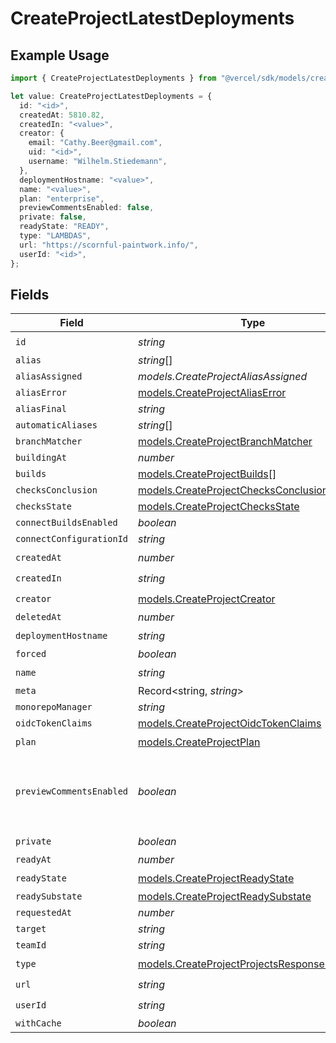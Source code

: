 # CreateProjectLatestDeployments

## Example Usage

```typescript
import { CreateProjectLatestDeployments } from "@vercel/sdk/models/createprojectop.js";

let value: CreateProjectLatestDeployments = {
  id: "<id>",
  createdAt: 5810.82,
  createdIn: "<value>",
  creator: {
    email: "Cathy.Beer@gmail.com",
    uid: "<id>",
    username: "Wilhelm.Stiedemann",
  },
  deploymentHostname: "<value>",
  name: "<value>",
  plan: "enterprise",
  previewCommentsEnabled: false,
  private: false,
  readyState: "READY",
  type: "LAMBDAS",
  url: "https://scornful-paintwork.info/",
  userId: "<id>",
};
```

## Fields

| Field                                                                                            | Type                                                                                             | Required                                                                                         | Description                                                                                      | Example                                                                                          |
| ------------------------------------------------------------------------------------------------ | ------------------------------------------------------------------------------------------------ | ------------------------------------------------------------------------------------------------ | ------------------------------------------------------------------------------------------------ | ------------------------------------------------------------------------------------------------ |
| `id`                                                                                             | *string*                                                                                         | :heavy_check_mark:                                                                               | N/A                                                                                              |                                                                                                  |
| `alias`                                                                                          | *string*[]                                                                                       | :heavy_minus_sign:                                                                               | N/A                                                                                              |                                                                                                  |
| `aliasAssigned`                                                                                  | *models.CreateProjectAliasAssigned*                                                              | :heavy_minus_sign:                                                                               | N/A                                                                                              |                                                                                                  |
| `aliasError`                                                                                     | [models.CreateProjectAliasError](../models/createprojectaliaserror.md)                           | :heavy_minus_sign:                                                                               | N/A                                                                                              |                                                                                                  |
| `aliasFinal`                                                                                     | *string*                                                                                         | :heavy_minus_sign:                                                                               | N/A                                                                                              |                                                                                                  |
| `automaticAliases`                                                                               | *string*[]                                                                                       | :heavy_minus_sign:                                                                               | N/A                                                                                              |                                                                                                  |
| `branchMatcher`                                                                                  | [models.CreateProjectBranchMatcher](../models/createprojectbranchmatcher.md)                     | :heavy_minus_sign:                                                                               | N/A                                                                                              |                                                                                                  |
| `buildingAt`                                                                                     | *number*                                                                                         | :heavy_minus_sign:                                                                               | N/A                                                                                              |                                                                                                  |
| `builds`                                                                                         | [models.CreateProjectBuilds](../models/createprojectbuilds.md)[]                                 | :heavy_minus_sign:                                                                               | N/A                                                                                              |                                                                                                  |
| `checksConclusion`                                                                               | [models.CreateProjectChecksConclusion](../models/createprojectchecksconclusion.md)               | :heavy_minus_sign:                                                                               | N/A                                                                                              |                                                                                                  |
| `checksState`                                                                                    | [models.CreateProjectChecksState](../models/createprojectchecksstate.md)                         | :heavy_minus_sign:                                                                               | N/A                                                                                              |                                                                                                  |
| `connectBuildsEnabled`                                                                           | *boolean*                                                                                        | :heavy_minus_sign:                                                                               | N/A                                                                                              |                                                                                                  |
| `connectConfigurationId`                                                                         | *string*                                                                                         | :heavy_minus_sign:                                                                               | N/A                                                                                              |                                                                                                  |
| `createdAt`                                                                                      | *number*                                                                                         | :heavy_check_mark:                                                                               | N/A                                                                                              |                                                                                                  |
| `createdIn`                                                                                      | *string*                                                                                         | :heavy_check_mark:                                                                               | N/A                                                                                              |                                                                                                  |
| `creator`                                                                                        | [models.CreateProjectCreator](../models/createprojectcreator.md)                                 | :heavy_check_mark:                                                                               | N/A                                                                                              |                                                                                                  |
| `deletedAt`                                                                                      | *number*                                                                                         | :heavy_minus_sign:                                                                               | N/A                                                                                              |                                                                                                  |
| `deploymentHostname`                                                                             | *string*                                                                                         | :heavy_check_mark:                                                                               | N/A                                                                                              |                                                                                                  |
| `forced`                                                                                         | *boolean*                                                                                        | :heavy_minus_sign:                                                                               | N/A                                                                                              |                                                                                                  |
| `name`                                                                                           | *string*                                                                                         | :heavy_check_mark:                                                                               | N/A                                                                                              |                                                                                                  |
| `meta`                                                                                           | Record<string, *string*>                                                                         | :heavy_minus_sign:                                                                               | N/A                                                                                              |                                                                                                  |
| `monorepoManager`                                                                                | *string*                                                                                         | :heavy_minus_sign:                                                                               | N/A                                                                                              |                                                                                                  |
| `oidcTokenClaims`                                                                                | [models.CreateProjectOidcTokenClaims](../models/createprojectoidctokenclaims.md)                 | :heavy_minus_sign:                                                                               | N/A                                                                                              |                                                                                                  |
| `plan`                                                                                           | [models.CreateProjectPlan](../models/createprojectplan.md)                                       | :heavy_check_mark:                                                                               | N/A                                                                                              |                                                                                                  |
| `previewCommentsEnabled`                                                                         | *boolean*                                                                                        | :heavy_minus_sign:                                                                               | Whether or not preview comments are enabled for the deployment                                   | false                                                                                            |
| `private`                                                                                        | *boolean*                                                                                        | :heavy_check_mark:                                                                               | N/A                                                                                              |                                                                                                  |
| `readyAt`                                                                                        | *number*                                                                                         | :heavy_minus_sign:                                                                               | N/A                                                                                              |                                                                                                  |
| `readyState`                                                                                     | [models.CreateProjectReadyState](../models/createprojectreadystate.md)                           | :heavy_check_mark:                                                                               | N/A                                                                                              |                                                                                                  |
| `readySubstate`                                                                                  | [models.CreateProjectReadySubstate](../models/createprojectreadysubstate.md)                     | :heavy_minus_sign:                                                                               | N/A                                                                                              |                                                                                                  |
| `requestedAt`                                                                                    | *number*                                                                                         | :heavy_minus_sign:                                                                               | N/A                                                                                              |                                                                                                  |
| `target`                                                                                         | *string*                                                                                         | :heavy_minus_sign:                                                                               | N/A                                                                                              |                                                                                                  |
| `teamId`                                                                                         | *string*                                                                                         | :heavy_minus_sign:                                                                               | N/A                                                                                              |                                                                                                  |
| `type`                                                                                           | [models.CreateProjectProjectsResponse200Type](../models/createprojectprojectsresponse200type.md) | :heavy_check_mark:                                                                               | N/A                                                                                              |                                                                                                  |
| `url`                                                                                            | *string*                                                                                         | :heavy_check_mark:                                                                               | N/A                                                                                              |                                                                                                  |
| `userId`                                                                                         | *string*                                                                                         | :heavy_check_mark:                                                                               | N/A                                                                                              |                                                                                                  |
| `withCache`                                                                                      | *boolean*                                                                                        | :heavy_minus_sign:                                                                               | N/A                                                                                              |                                                                                                  |